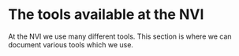 # The tools available at the NVI

At the NVI we use many different tools. This section is where we can document
various tools which we use.
